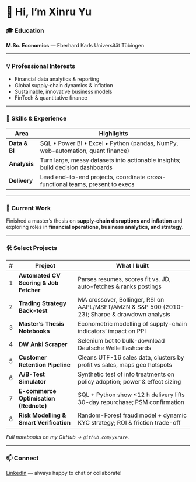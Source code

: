 # 👋 Hi, I’m **Xinru Yu**

### 🎓 Education  
**M.Sc. Economics** — Eberhard Karls Universität Tübingen  

---

### 💡 Professional Interests  
- Financial data analytics & reporting  
- Global supply-chain dynamics & inflation  
- Sustainable, innovative business models  
- FinTech & quantitative finance  

---

### 💼 Skills & Experience  
| Area | Highlights |
|------|------------|
| **Data & BI** | SQL • Power BI • Excel • Python (pandas, NumPy, web-automation, quant finance) |
| **Analysis** | Turn large, messy datasets into actionable insights; build decision dashboards |
| **Delivery** | Lead end-to-end projects, coordinate cross-functional teams, present to execs |

---

### 🌱 Current Work  
Finished a master’s thesis on **supply-chain disruptions and inflation** and exploring roles in **financial operations, business analytics, and strategy**.

---

### 🛠️ Select Projects  
| # | Project | What I built |
|---|---------|--------------|
| 1 | **Automated CV Scoring & Job Fetcher**  | Parses resumes, scores fit vs. JD, auto-fetches & ranks postings |
| 2 | **Trading Strategy Back-test** | MA crossover, Bollinger, RSI on AAPL/MSFT/AMZN & S&P 500 (2010-23); Sharpe & drawdown analysis |
| 3 | **Master’s Thesis Notebooks** | Econometric modelling of supply-chain indicators’ impact on PPI |
| 4 | **DW Anki Scraper** | Selenium bot to bulk-download Deutsche Welle flashcards |
| 5 | **Customer Retention Pipeline** | Cleans UTF-16 sales data, clusters by profit vs sales, maps geo hotspots |
| 6 | **A/B-Test Simulator** | Synthetic test of info treatments on policy adoption; power & effect sizing |
| 7 | **E-commerce Optimisation (Rednote)** | SQL + Python show ≤12 h delivery lifts 30-day repurchase; PSM confirmation |
| 8 | **Risk Modelling & Smart Verification** | Random-Forest fraud model + dynamic KYC strategy; ROI & friction trade-off |

*Full notebooks on my GitHub → `github.com/yxrare`.*

---

### 📫 Connect  
[LinkedIn](https://www.linkedin.com/in/xinru-yu-484955228/) — always happy to chat or collaborate!
